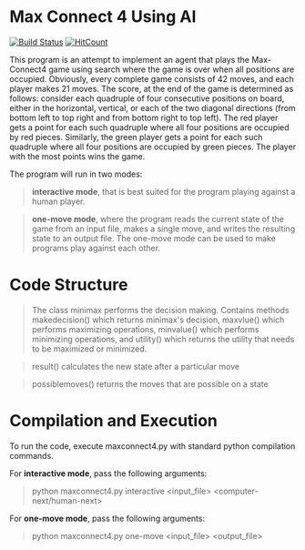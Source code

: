 # Max Connect 4 Using AI

[![Build Status](https://travis-ci.org/SanyTiger/max_connect_4.svg?branch=master)](https://travis-ci.org/SanyTiger/max_connect_4)
[![HitCount](http://hits.dwyl.io/SanyTiger/max_connect_4.svg)](http://hits.dwyl.io/SanyTiger/max_connect_4)

This program is an attempt to implement an agent that plays the Max-Connect4 game using search where the game is over when all positions are occupied. Obviously, every complete game consists of 42 moves, and each player makes 21 moves. 
The score, at the end of the game is determined as follows: consider each quadruple of four consecutive positions on board, either in the horizontal, vertical, or each of the two diagonal directions (from bottom left to top right and from bottom right to top left). The red player gets a point for each such quadruple where all four positions are occupied by red pieces. Similarly, the green player gets a point for each such quadruple where all four positions are occupied by green pieces. The player with the most points wins the game.

The program will run in two modes: 
> **interactive mode**, that is best suited for the program playing against a human player.

> **one-move mode**, where the program reads the current state of the game from an input file, makes a single move, and writes the resulting state to an output file. The one-move mode can be used to make programs play against each other.

# Code Structure

> The class minimax performs the decision making. Contains methods makedecision() which returns minimax's decision, maxvlue() which performs maximizing operations, minvalue() which performs minimizing operations, and utility() which returns the utility that needs to be maximized or minimized.

> result() calculates the new state after a particular move

> possiblemoves() returns the moves that are possible on a state

# Compilation and Execution

To run the code, execute maxconnect4.py with standard python compilation commands.

For **interactive mode**, pass the following arguments:
> python maxconnect4.py interactive <input_file> <computer-next/human-next> <depth>

For **one-move mode**, pass the following arguments:
> python maxconnect4.py one-move <input_file> <output_file> <depth>	
	

